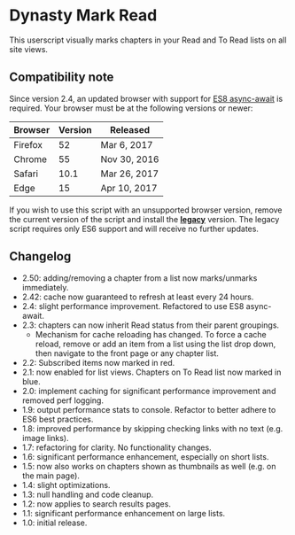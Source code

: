 # Dynasty Mark Read

This userscript visually marks chapters in your Read and To Read lists on all site views.

## Compatibility note
Since version 2.4, an updated browser with support for [ES8 async-await](https://caniuse.com/#feat=async-functions) is required. Your browser must be at the following versions or newer:

| Browser | Version | Released |
|----|----|----|
| Firefox | 52 | Mar 6, 2017 |
| Chrome | 55 | Nov 30, 2016 |
| Safari | 10.1 | Mar 26, 2017 |
| Edge | 15 | Apr 10, 2017 |

If you wish to use this script with an unsupported browser version, remove the current version of the script and install the [**legacy**](https://github.com/luejerry/dynasty-markread/raw/legacy/dynastymarkread.user.js) version. The legacy script requires only ES6 support and will receive no further updates.

## Changelog
* 2.50: adding/removing a chapter from a list now marks/unmarks immediately.
* 2.42: cache now guaranteed to refresh at least every 24 hours.
* 2.4: slight performance improvement. Refactored to use ES8 async-await.
* 2.3: chapters can now inherit Read status from their parent groupings.
    * Mechanism for cache reloading has changed. To force a cache reload, remove or add an item from a list using the list drop down, then navigate to the front page or any chapter list.
* 2.2: Subscribed items now marked in red.
* 2.1: now enabled for list views. Chapters on To Read list now marked in blue.
* 2.0: implement caching for significant performance improvement and removed perf logging.
* 1.9: output performance stats to console. Refactor to better adhere to ES6 best practices.
* 1.8: improved performance by skipping checking links with no text (e.g. image links).
* 1.7: refactoring for clarity. No functionality changes.
* 1.6: significant performance enhancement, especially on short lists.
* 1.5: now also works on chapters shown as thumbnails as well (e.g. on the main page).
* 1.4: slight optimizations.
* 1.3: null handling and code cleanup.
* 1.2: now applies to search results pages.
* 1.1: significant performance enhancement on large lists.
* 1.0: initial release.